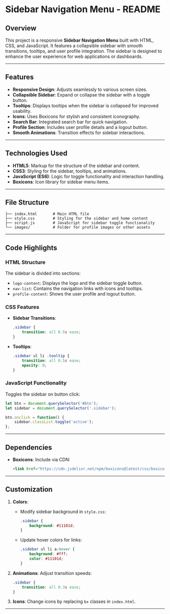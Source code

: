 # Sidebar Navigation Menu - README

## Overview
This project is a responsive **Sidebar Navigation Menu** built with HTML, CSS, and JavaScript. It features a collapsible sidebar with smooth transitions, tooltips, and user profile integration. The sidebar is designed to enhance the user experience for web applications or dashboards.

---

## Features
- **Responsive Design**: Adjusts seamlessly to various screen sizes.
- **Collapsible Sidebar**: Expand or collapse the sidebar with a toggle button.
- **Tooltips**: Displays tooltips when the sidebar is collapsed for improved usability.
- **Icons**: Uses Boxicons for stylish and consistent iconography.
- **Search Bar**: Integrated search bar for quick navigation.
- **Profile Section**: Includes user profile details and a logout button.
- **Smooth Animations**: Transition effects for sidebar interactions.

---

## Technologies Used
- **HTML5**: Markup for the structure of the sidebar and content.
- **CSS3**: Styling for the sidebar, tooltips, and animations.
- **JavaScript (ES6)**: Logic for toggle functionality and interaction handling.
- **Boxicons**: Icon library for sidebar menu items.

---

## File Structure
```
├── index.html       # Main HTML file
├── style.css        # Styling for the sidebar and home content
├── script.js        # JavaScript for sidebar toggle functionality
└── images/          # Folder for profile images or other assets
```

---


## Code Highlights

### HTML Structure
The sidebar is divided into sections:
- `logo-content`: Displays the logo and the sidebar toggle button.
- `nav-list`: Contains the navigation links with icons and tooltips.
- `profile-content`: Shows the user profile and logout button.

### CSS Features
- **Sidebar Transitions**:
   ```css
   .sidebar {
       transition: all 0.5s ease;
   }
   ```
- **Tooltips**:
   ```css
   .sidebar ul li .tooltip {
       transition: all 0.5s ease;
       opacity: 0;
   }
   ```

### JavaScript Functionality
Toggles the sidebar on button click:
```javascript
let btn = document.querySelector('#btn');
let sidebar = document.querySelector('.sidebar');

btn.onclick = function() {
    sidebar.classList.toggle('active');
};
```

---

## Dependencies
- **Boxicons**: Include via CDN:
   ```html
   <link href="https://cdn.jsdelivr.net/npm/boxicons@latest/css/boxicons.min.css" rel="stylesheet">
   ```

---

## Customization
1. **Colors**:
   - Modify sidebar background in `style.css`:
     ```css
     .sidebar {
         background: #11101d;
     }
     ```
   - Update hover colors for links:
     ```css
     .sidebar ul li a:hover {
         background: #fff;
         color: #11101d;
     }
     ```

2. **Animations**:
   Adjust transition speeds:
   ```css
   .sidebar {
       transition: all 0.3s ease;
   }
   ```

3. **Icons**:
   Change icons by replacing `bx` classes in `index.html`.

---




